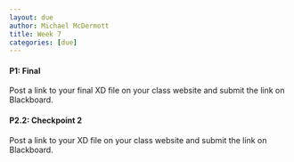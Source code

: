 ```yaml
---
layout: due
author: Michael McDermott
title: Week 7
categories: [due]
---
```

#### P1: Final
Post a link to your final XD file on your class website and submit the link on Blackboard.

#### P2.2: Checkpoint 2
Post a link to your XD file on your class website and submit the link on Blackboard.
